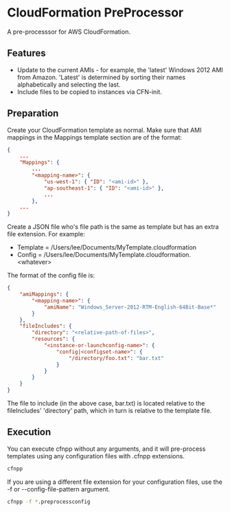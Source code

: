 CloudFormation PreProcessor
===========================

A pre-processsor for AWS CloudFormation. 

Features
--------
* Update to the current AMIs - for example, the 'latest' Windows 2012 AMI from Amazon. 'Latest' is determined by sorting their names alphabetically and selecting the last.
* Include files to be copied to instances via CFN-init. 

Preparation
-----------

Create your CloudFormation template as normal. Make sure that AMI mappings in the Mappings template section are of the format:

```json
{
    ...
    "Mappings": {
        ...
        "<mapping-name>": {
            "us-west-1": { "ID": "<ami-id>" },
            "ap-southeast-1": { "ID": "<ami-id>" },
            ...
        },
    ...
}
```

Create a JSON file who's file path is the same as template but has an extra file extension. For example:

* Template = /Users/lee/Documents/MyTemplate.cloudformation
* Config = /Users/lee/Documents/MyTemplate.cloudformation.&lt;whatever&gt;

The format of the config file is:

```json
{
    "amiMappings": {
        "<mapping-name>": {
            "amiName": "Windows_Server-2012-RTM-English-64Bit-Base*"
        }
    },
    "fileIncludes": {
        "directory": "<relative-path-of-files>",
        "resources": {
            "<instance-or-launchconfig-name>": {
                "config|<configset-name>": {
                    "/directory/foo.txt": "bar.txt"
                }
            }
        }
    }
}
```
The file to include (in the above case, bar.txt) is located relative to the fileIncludes' 'directory' path, which in turn is relative to the template file.

Execution
---------

You can execute cfnpp without any arguments, and it will pre-process templates using any configuration files with .cfnpp extensions. 

```bash
cfnpp
```

If you are using a different file extension for your configuration files, use the -f or --config-file-pattern argument.

```bash
cfnpp -f *.preprocessconfig
```
